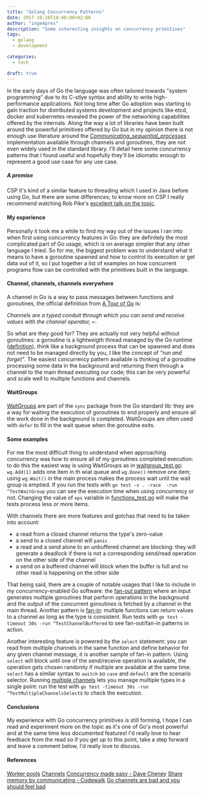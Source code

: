 ```yaml
---
title: "Golang Concurrency Patterns"
date: 2017-10-28T19:40:09+02:00
author: "inge4pres"
description: "Some interesting insights on concurrency primitives"
tags:
  - golang
  - development

categories:
  - tech

draft: true
---
```


In the early days of Go the language was often tailored towards "system programming" due to its C-stlye syntax and ability to write high-performance applications. Not long time after Go adoption was starting to gain traction for distributed systems development and projects like etcd, docker and kubernetes revealed the power of the networking capabilities offered by the internals. Along the way a lot of libraries have been built around the powerful primitives offered by Go but in my opinion there is not enough use literature around the _[Communicating_sequential_processes](https://en.wikipedia.org/wiki/Communicating_sequential_processes)_ implementation available through channels and goroutines, they are not even widely used in the standard library. I'll detail here some concurrency patterns that I found useful and hopefully they'll be idiomatic enough to represent a good use case for any use case.

##### A premise
CSP it's kind of a similar feature to threading which I used in Java before using Go, but there are some differences; to know more on CSP I really recommend watching Rob Pike's [excellent talk on the topic](https://vimeo.com/49718712).

#### My experience
Personally it took me a while to find my way out of the issues I ran into when first using concurrency features in Go: they are definitely the most complicated part of Go usage, which is on average simpler that any other language I tried. So for me, the biggest problem was to understand what it means to have a goroutine spawned and how to control its execution or get data out of it, so I put together a list of examples on how concurrent programs flow can be controlled with the primitives built in the language.

#### Channel, channels, channels everywhere
A channel in Go is a way to pass messages between functions and goroutines, the official definition from [A Tour of Go](https://tour.golang.org/concurrency/2) is:

_Channels are a typed conduit through which you can send and receive values with the channel operator, `<-`_

So what are they good for? They are actually not very helpful without goroutines: a goroutine is a lightweigth thread managed by the Go runtime ([definition](https://tour.golang.org/concurrency/1)), think like a background process that can be spawned and does not need to be managed directly by you, I like the concept of _"run and forget"_.
The easiest concurrency pattern available is thinking of a goroutine processing some data in the background and returning them through a channel to the main thread executing our code; this can be very powerful and scale well to multiple functions and channels.

#### WaitGroups
[WaitGroups](https://golang.org/pkg/sync/#WaitGroup) are part of the `sync` package from the Go standard lib: they are a way for waiting the execution of goroutines to end properly and ensure all the work done in the background is completed. WaitGroups are often used with `defer` to fill in the wait queue when the goroutine exits.

#### Some examples
For me the most difficult thing to understand when approaching concurrency was how to ensure all of my goroutines completed execution: to do this the easiest way is using WaitGroups as in [waitgroup_test.go](https://github.com/inge4pres/blog/blob/master/golang-concurrency-patterns/waitgroup_test.go): `wg.Add(1)` adds one item in th wiat queue and `wg.Done()` remove one item; using `wg.Wait()` in the main process makes the process wait until the wait group is emptied.
If you run the tests with `go test -v . -race  -run ^TestWaitGroup` you can see the execution time when using concurrency or not. Changing the value of `ops` variable in [functions_test.go](https://github.com/inge4pres/blog/blob/master/golang-concurrency-patterns/functions_test.go#L3) will make the tests process less or more items.

With channels there are more features and gotchas that need to be taken into account:
* a read from a closed channel returns the type's zero-value
* a send to a closed channel will `panic`
* a read and a send alone to an unbuffered channel are blocking: they will generate a deadlock if there is not a corresponding send/read operation on the other side of the channel
* a send on a buffered channel will block when the buffer is full and no other read is happening on the other side

That being said, there are a couple of notable usages that I like to include in my concurrency-enabled Go software: the [fan-out pattern](https://github.com/inge4pres/blog/blob/master/golang-concurrency-patterns/channels_test.go#L22) where an input generates multiple goroutines that perform operations in the background and the output of the concurrent goroutines is fetched by a channel in the main thread. Another pattern is [fan-in](https://github.com/inge4pres/blog/blob/master/golang-concurrency-patterns/channels_test.go#L36): multiple functions can return values to a channel as long as the type is consistent. Run tests with `go test -timeout 30s -run ^TestChannelBuffered` to see fan-out/fan-in patterns in action.

Another interesting feature is powered by the `select` statement: you can read from multiple channels in the same function and define behavior for any given channel message, it is another sample of fan-in pattern. Using `select` will block until one of the send/receive operation is available, the operation gets chosen randomly if multiple are available at the same time. `select` has a similar syntax to `switch` so `case` and `default` are the scenario selector. Running [multiple channels](https://github.com/inge4pres/blog/blob/master/golang-concurrency-patterns/channels_test.go#L55) lets you manage multiple types in a single point: run the test with `go test -timeout 30s -run ^TestMultipleChannelsSelect$` to check the execution.

#### Conclusions
My experience with Go concurrency primitives is still forming, I hope I can read and experiment more on the topic as it's one of Go's most powerful and at the same time less documented features! I'd really love to hear feedback from the read so if you get up to this point, take a step forward and leave a comment below, I'd really love to discuss.

#### References
[Worker pools](https://gobyexample.com/worker-pools)
[Channels](https://golangbot.com/channels/)
[Concurrency made easy - Dave Cheney](https://www.youtube.com/watch?v=yKQOunhhf4A)
[Share memory by communicating - Codewalk](https://golang.org/doc/codewalk/sharemem/)
[Go channels are bad and you should feel bad](http://www.jtolds.com/writing/2016/03/go-channels-are-bad-and-you-should-feel-bad/)
